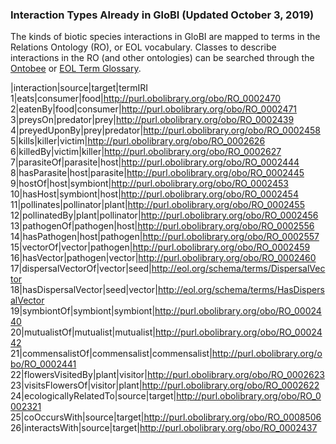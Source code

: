 ### Interaction Types Already in GloBI (Updated October 3, 2019)

The kinds of biotic species interactions in GloBI are mapped to terms in the Relations Ontology (RO), or EOL vocabulary. Classes to describe interactions in the RO (and other ontologies) can be searched through the [Ontobee](http://www.ontobee.org/ontology/RO?iri=http://purl.obolibrary.org/obo/RO_0002437) or [EOL Term Glossary](https://eol.org/terms/glossary/a).

|interaction|source|target|termIRI
1|eats|consumer|food|http://purl.obolibrary.org/obo/RO_0002470
2|eatenBy|food|consumer|http://purl.obolibrary.org/obo/RO_0002471
3|preysOn|predator|prey|http://purl.obolibrary.org/obo/RO_0002439
4|preyedUponBy|prey|predator|http://purl.obolibrary.org/obo/RO_0002458
5|kills|killer|victim|http://purl.obolibrary.org/obo/RO_0002626
6|killedBy|victim|killer|http://purl.obolibrary.org/obo/RO_0002627
7|parasiteOf|parasite|host|http://purl.obolibrary.org/obo/RO_0002444
8|hasParasite|host|parasite|http://purl.obolibrary.org/obo/RO_0002445
9|hostOf|host|symbiont|http://purl.obolibrary.org/obo/RO_0002453
10|hasHost|symbiont|host|http://purl.obolibrary.org/obo/RO_0002454
11|pollinates|pollinator|plant|http://purl.obolibrary.org/obo/RO_0002455
12|pollinatedBy|plant|pollinator|http://purl.obolibrary.org/obo/RO_0002456
13|pathogenOf|pathogen|host|http://purl.obolibrary.org/obo/RO_0002556
14|hasPathogen|host|pathogen|http://purl.obolibrary.org/obo/RO_0002557
15|vectorOf|vector|pathogen|http://purl.obolibrary.org/obo/RO_0002459
16|hasVector|pathogen|vector|http://purl.obolibrary.org/obo/RO_0002460
17|dispersalVectorOf|vector|seed|http://eol.org/schema/terms/DispersalVector
18|hasDispersalVector|seed|vector|http://eol.org/schema/terms/HasDispersalVector
19|symbiontOf|symbiont|symbiont|http://purl.obolibrary.org/obo/RO_0002440
20|mutualistOf|mutualist|mutualist|http://purl.obolibrary.org/obo/RO_0002442
21|commensalistOf|commensalist|commensalist|http://purl.obolibrary.org/obo/RO_0002441
22|flowersVisitedBy|plant|visitor|http://purl.obolibrary.org/obo/RO_0002623
23|visitsFlowersOf|visitor|plant|http://purl.obolibrary.org/obo/RO_0002622
24|ecologicallyRelatedTo|source|target|http://purl.obolibrary.org/obo/RO_0002321
25|coOccursWith|source|target|http://purl.obolibrary.org/obo/RO_0008506
26|interactsWith|source|target|http://purl.obolibrary.org/obo/RO_0002437




